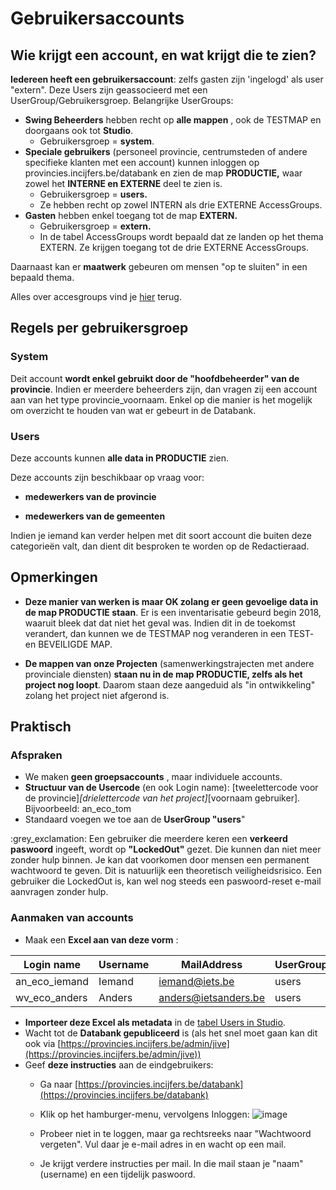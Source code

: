 # Gebruikersaccounts

## Wie krijgt een account, en wat krijgt die te zien?

**Iedereen heeft een gebruikersaccount**: zelfs gasten zijn &#39;ingelogd&#39; als user &quot;extern&quot;. Deze Users zijn geassocieerd met een UserGroup/Gebruikersgroep. Belangrijke UserGroups:

- **Swing Beheerders** hebben recht op **alle mappen** , ook de TESTMAP en doorgaans ook tot **Studio**.
  - Gebruikersgroep = **system**.
- **Speciale gebruikers** (personeel provincie, centrumsteden of andere specifieke klanten met een account) kunnen inloggen op provincies.incijfers.be/databank en zien de map **PRODUCTIE,** waar zowel het **INTERNE en EXTERNE** deel te zien is.
  - Gebruikersgroep = **users.**
  - Ze hebben recht op zowel INTERN als drie EXTERNE AccessGroups.
- **Gasten** hebben enkel toegang tot de map **EXTERN.**
  - Gebruikersgroep = **extern.**
  - In de tabel AccessGroups wordt bepaald dat ze landen op het thema EXTERN. Ze krijgen toegang tot de drie EXTERNE AccessGroups.

Daarnaast kan er **maatwerk** gebeuren om mensen &quot;op te sluiten&quot; in een bepaald thema.

Alles over accesgroups vind je [hier](https://github.com/provinciesincijfers/JiveDocumentation/blob/master/05.%20Themaboom%20-%20Toegang%20beheren/Toegangsgroepen.md) terug.


## Regels per gebruikersgroep

### System

Deit account **wordt enkel gebruikt door de &quot;hoofdbeheerder&quot; van de provincie**. Indien er meerdere beheerders zijn, dan vragen zij een account aan van het type provincie\_voornaam. Enkel op die manier is het mogelijk om overzicht te houden van wat er gebeurt in de Databank.

###

### Users

Deze accounts kunnen **alle data in PRODUCTIE** zien.

Deze accounts zijn beschikbaar op vraag voor:

- **medewerkers van de provincie**

- **medewerkers van de gemeenten**

Indien je iemand kan verder helpen met dit soort account die buiten deze categorieën valt, dan dient dit besproken te worden op de Redactieraad.

## Opmerkingen

- **Deze manier van werken is maar OK zolang er geen gevoelige data in de map PRODUCTIE staan**. Er is een inventarisatie gebeurd begin 2018, waaruit bleek dat dat niet het geval was. Indien dit in de toekomst verandert, dan kunnen we de TESTMAP nog veranderen in een TEST- en BEVEILIGDE MAP.

- **De mappen van onze Projecten** (samenwerkingstrajecten met andere provinciale diensten) **staan nu in de map PRODUCTIE, zelfs als het project nog loopt**. Daarom staan deze aangeduid als &quot;in ontwikkeling&quot; zolang het project niet afgerond is.

## Praktisch

### Afspraken

- We maken **geen groepsaccounts** , maar individuele accounts.
- **Structuur van de Usercode** (en ook Login name): [tweelettercode voor de provincie]_[drielettercode van het project]_[voornaam gebruiker]. Bijvoorbeeld: an\_eco\_tom
- Standaard voegen we toe aan de **UserGroup &quot;users**&quot;

:grey\_exclamation: Een gebruiker die meerdere keren een **verkeerd paswoord** ingeeft, wordt op **&quot;LockedOut&quot;** gezet. Die kunnen dan niet meer zonder hulp binnen. Je kan dat voorkomen door mensen een permanent wachtwoord te geven. Dit is natuurlijk een theoretisch veiligheidsrisico. Een gebruiker die LockedOut is, kan wel nog steeds een paswoord-reset e-mail aanvragen zonder hulp.

### Aanmaken van accounts

- Maak een **Excel aan van deze vorm** :

| **Login name** | **Username** | **MailAddress** | **UserGroup** | **Usercode** |
| --- | --- | --- | --- | --- |
| an\_eco\_iemand | Iemand | [iemand@iets.be](mailto:iemand@iets.be) | users | an\_eco\_iemand |
| wv\_eco\_anders | Anders | [anders@ietsanders.be](mailto:anders@ietsanders.be) | users | wv\_eco\_anders |

- **Importeer deze Excel als metadata** in de [tabel Users in Studio](https://provincies.incijfers.be/Admin/Studio/Table?tableName=User).
- Wacht tot de **Databank gepubliceerd** is (als het snel moet gaan kan dit ook via [https://provincies.incijfers.be/admin/jive](https://provincies.incijfers.be/admin/jive))
- Geef **deze instructies** aan de eindgebruikers:
  - Ga naar [https://provincies.incijfers.be/databank](https://provincies.incijfers.be/databank)
  - Klik op het hamburger-menu, vervolgens Inloggen:
![image](https://user-images.githubusercontent.com/77432663/113412718-4c1af500-93b9-11eb-8c77-ee01282eb15d.png)

  - Probeer niet in te loggen, maar ga rechtsreeks naar &quot;Wachtwoord vergeten&quot;. Vul daar je e-mail adres in en wacht op een mail.
  - Je krijgt verdere instructies per mail. In die mail staan je &quot;naam&quot; (username) en een tijdelijk paswoord.
